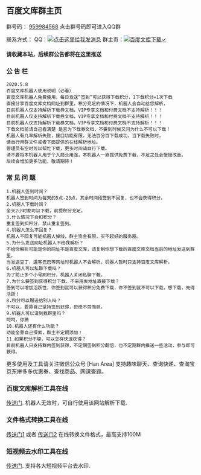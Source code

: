 ## 百度文库群主页

群号码： [959984568](https://jq.qq.com/?_wv=1027&k=5XXSJUS) 点击群号码即可进入QQ群

联系方式：
QQ：<a target="_blank" href="http://wpa.qq.com/msgrd?v=3&uin=16024062&site=qq&menu=yes"><img border="0" src="http://wpa.qq.com/pa?p=2:16024062:51" alt="点击这里给我发消息" title="点击这里给我发消息"/></a>
群主页：<a target="_blank" href="//shang.qq.com/wpa/qunwpa?idkey=c53a63883b107429699fcd11d89b45588d53f317350473d51a792003d86bc429"><img border="0" src="//pub.idqqimg.com/wpa/images/group.png" alt="百度文库下载✓" title="百度文库下载✓"></a>
#### 请收藏本站，后续群公告都将在这里推送
### 公 告 栏



```
2020.5.8
百度文库机器人使用说明（必看）
百度文库机器人免费使用，每日发送“签到”可以获得下载积分，1下载积分=1次下载
直接分享百度文库文档网址到群里，积分充足的情况下，机器人会自动给您解析，
目前机器人仅支持解析下载券文档，VIP专享文档和付费文档不支持解析！！！
目前机器人仅支持解析下载券文档，VIP专享文档和付费文档不支持解析！！！
目前机器人仅支持解析下载券文档，VIP专享文档和付费文档不支持解析！！！
下载文档前请自己看清楚 是否为下载券文档，不要到时候又问为什么不可以下载！
机器人有几率解析失败，接口功能有限，无法百分百下载成功，当下载失败时，
请自行用群文件或者下面提供的在线解析地址。
管理员有空时可以帮忙下载，更多时间请自行下载。
请不要将本机器人用于个人商业用途，本机器人一直提供免费下载，不足之处会慢慢改善。
后续会增加更多功能，敬请期待！ 

```
### 常 见 问 题
```
1.机器人签到时间？
机器人签到时间为每天的5点-23点，其余时间段签到不回复，也不会获得积分。
2.机器人下载时间？
全天2小时都可以下载，前提积分充足。
3.什么情况下会扣积分？
重复签到扣积分，禁止重复签到。
4.机器人怎么不回复？
机器人不回复可能机器人掉线，群主资金有限，买不起好的服务器。
5.为什么发送网址机器人不给我解析？
不给你解析可能是你的网址不是百度文库，请复制你想下载的百度文库文档当前的地址发送到群里。
当发送豆丁，道客巴巴等网址时机器人不会解析，机器人暂时只支持百度文库解析。
6.机器人可以私聊下载吗？
为了防止多个小号刷积分，机器人关闭私聊下载。
7.为什么要签到获得积分下载，不采用发地址直接下载？
签到可以增加活跃性，你签到就可以获得积分免费下载，你不签到就不可以下载，想下载，先得活跃！
8.积分可以赠送给别人吗？
不可以，要靠自己坚持签到获得，拒绝不劳而获。
9.机器人可以请到我群里吗？
呵呵，你猜
10.机器人还有什么功能？
功能全靠自己探索，群主不定期添加！
11.如果积分不够，可以怎样快速获得？
目前机器人只支持群内签到获得，不定期签到积分翻倍，也不定期群内推送一些活动，参与即可获得。
```
更多使用及工具请关注微信公众号 [Han Area]
支持趣味聊天、查询快递、查淘宝京东拼多多优惠券、查找商品、网课查题。

### 百度文库解析工具在线

[传送门](http://so.jutuit.com/zd/wenku/0/). 机器人无效时，可自行使用该网站解析下载.

### 文件格式转换工具在线

[传送门1](http://www.html22.com/doc/) 或者 [传送门2](https://convertio.co/zh/pdf-converter/) 在线转换文件格式，最高支持100M
 
### 短视频去水印工具在线
[传送门](http://www.tingsang.com). 支持各大短视频平台去水印.

